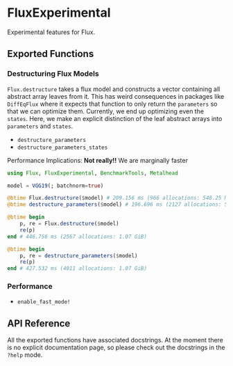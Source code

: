 # FluxExperimental

Experimental features for Flux.

## Exported Functions

### Destructuring Flux Models

`Flux.destructure` takes a flux model and constructs a vector containing all abstract array leaves from it. This has weird
consequences in packages like `DiffEqFlux` where it expects that function to only return the `parameters` so that we can
optimize them. Currently, we end up optimizing even the `states`. Here, we make an explicit distinction of the leaf abstract
arrays into `parameters` and `states`.

* `destructure_parameters`
* `destructure_parameters_states`

Performance Implications: **Not really!!** We are marginally faster

```julia
using Flux, FluxExperimental, BenchmarkTools, Metalhead

model = VGG19(; batchnorm=true)

@btime Flux.destructure($model) # 209.156 ms (966 allocations: 548.25 MiB)
@btime destructure_parameters($model) # 196.696 ms (2127 allocations: 548.34 MiB)

@btime begin
    p, re = Flux.destructure($model)
    re(p)
end # 446.756 ms (2567 allocations: 1.07 GiB)

@btime begin
    p, re = destructure_parameters($model)
    re(p)
end # 427.532 ms (4011 allocations: 1.07 GiB)
```

### Performance

* `enable_fast_mode!`

## API Reference

All the exported functions have associated docstrings. At the moment there is no explicit documentation page,
so please check out the docstrings in the `?help` mode.
